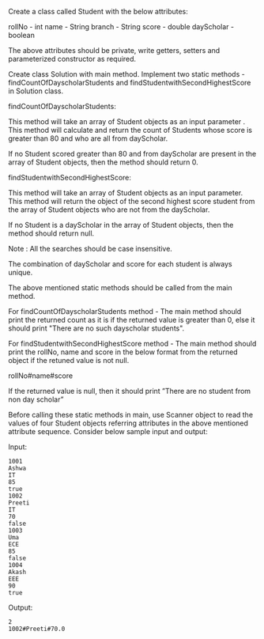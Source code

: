 Create a class called Student with the below attributes:

rollNo - int
name - String
branch - String
score - double
dayScholar - boolean

The above attributes should be private, write getters, setters and parameterized constructor as required.

Create class Solution with main method.
Implement two static methods -findCountOfDayscholarStudents  and findStudentwithSecondHighestScore in Solution
class.

findCountOfDayscholarStudents:

This method will take an array of Student objects as an input parameter . This method will calculate and return
the count of Students whose score is greater than 80 and who are all from dayScholar.

If no Student scored greater than 80 and from dayScholar are present in the array of Student objects, then the
method should return 0.

findStudentwithSecondHighestScore:

This method will take an array of Student objects as an input parameter. This method will return the object
of the second highest score student from the array of Student objects who are not from the dayScholar.

If no Student is a dayScholar  in the array of Student objects, then the method should return null.

Note : All the searches should be case insensitive.

The combination of dayScholar and score for each student is always unique.

The above mentioned static methods should be called from the main method.

For findCountOfDayscholarStudents method - The main method should print the returned count as it is
if the returned value is greater than 0, else it should print "There are no such dayscholar students".

For findStudentwithSecondHighestScore method - The main method should print the rollNo, name and score
in the below format from the returned object if the retuned value is not null.

rollNo#name#score

If the returned value is null, then it should print ”There are no student from non day scholar”

Before calling these static methods in main, use Scanner object to read the values of four Student
objects referring attributes in the above mentioned attribute sequence.
Consider below sample input and output:

Input:

    1001
    Ashwa
    IT
    85
    true
    1002
    Preeti
    IT
    70
    false
    1003
    Uma
    ECE
    85
    false
    1004
    Akash
    EEE
    90
    true


Output:

    2
    1002#Preeti#70.0
